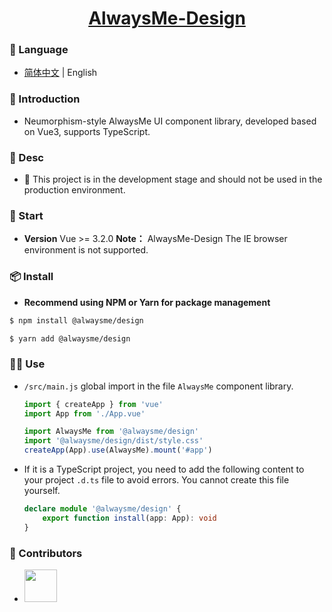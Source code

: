 <h1 align="center">
  <a href="https://www.alwaysme.org" target="_blank">AlwaysMe-Design</a>
</h1>

### 💬 Language
-   [简体中文](./README.md) | English


### 📌 Introduction
-   Neumorphism-style AlwaysMe UI component library, developed based on Vue3, supports TypeScript.

### 📌 Desc
-   👻 This project is in the development stage and should not be used in the production environment.


### 💫 Start
-   **Version** Vue >= 3.2.0
    **Note：** AlwaysMe-Design The IE browser environment is not supported.

### 📦️ Install

-   **Recommend using NPM or Yarn for package management**
```bash
$ npm install @alwaysme/design
```
```bash
$ yarn add @alwaysme/design
```

### 🧑‍💻 Use

-   `/src/main.js` global import in the file `AlwaysMe` component library.

    ```javascript
    import { createApp } from 'vue'
    import App from './App.vue'

    import AlwaysMe from '@alwaysme/design'
    import '@alwaysme/design/dist/style.css'
    createApp(App).use(AlwaysMe).mount('#app')
    ```

-   If it is a TypeScript project, you need to add the following content to your project `.d.ts` file to avoid errors. You cannot create this file yourself.

    ```typescript
    declare module '@alwaysme/design' {
        export function install(app: App): void
    }
    ```

###  📌 Contributors
-   <a href="https://github.com/Alwaysmeo" target="_blank"><img src="https://avatars.githubusercontent.com/u/62600916?v=4" height="52"></a>
